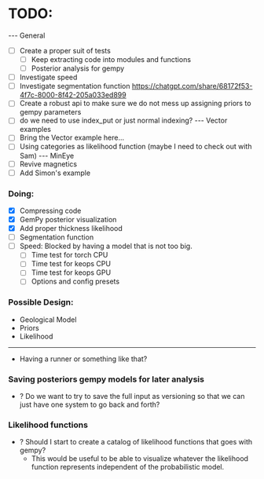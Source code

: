 # TODO:

--- General
- [ ] Create a proper suit of tests
  - [ ] Keep extracting code into modules and functions 
  - [ ] Posterior analysis for gempy 
- [ ] Investigate speed
- [ ] Investigate segmentation function
  https://chatgpt.com/share/68172f53-4f7c-8000-8f42-205a033ed899
- [ ] Create a robust api to make sure we do not mess up assigning priors to gempy parameters
- [ ] do we need to use index_put or just normal indexing?
--- Vector examples
- [ ] Bring the Vector example here...
- [ ] Using categories as likelihood function (maybe I need to check out with Sam)
--- MinEye
- [ ] Revive magnetics
- [ ] Add Simon's example

### Doing:
- [x] Compressing code
- [x] GemPy posterior visualization
- [x] Add proper thickness likelihood
- [ ] Segmentation function 
- [ ] Speed: Blocked by having a model that is not too big.
  - [ ] Time test for torch CPU
  - [ ] Time test for keops CPU
  - [ ] Time test for keops GPU
  - [ ] Options and config presets
   
### Possible Design:
- Geological Model
- Priors
- Likelihood
----
- Having a runner or something like that?

### Saving posteriors gempy models for later analysis
- ? Do we want to try to save the full input as versioning so that we can just have one system to go back and forth?

### Likelihood functions
- ? Should I start to create a catalog of likelihood functions that goes with gempy?
  - This would be useful to be able to visualize whatever the likelihood function represents independent of the probabilistic model.